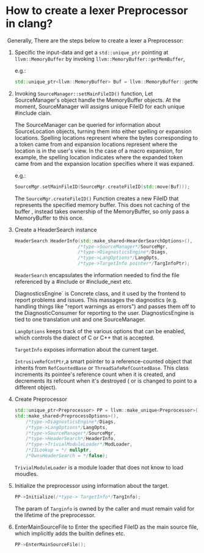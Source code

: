 # How to create a lexer Preprocessor in clang?

​	Generally, There are the steps below to create a lexer a Preprocessor:

 1. Specific the input-data and get a `std::unique_ptr` pointing at `llvm::MemoryBuffer` by invoking `llvm::MemoryBuffer::getMemBuffer`,

    e.g.:

    ```c++
    std::unique_ptr<llvm::MemoryBuffer> Buf = llvm::MemoryBuffer::getMemBuffer(/*type->StringRef*/InputData);
    ```

 2. Invoking `SourceManager::setMainFileID()` function, Let SourceManager's object handle the MemoryBuffer objects. At the moment, SourceManager will assigns unique FileID for each unique #include clain.

    The SourceManager can be queried for information about SourceLocation objects, turning them into either spelling or expansion locations. Spelling locations represent where the bytes corresponding to a token came from and expansion locations represent where the location is in the user's view. In the case of a macro expansion, for example, the spelling location indicates where the expanded token came from and the expansion location specifies where it was expaned.

    e.g.:

    ```c++
    SourceMgr.setMainFileID(SourceMgr.createFileID(std::move(Buf)));
    ```

    The `SourceMgr.createFileID()` Function creates a new FileID that represents the specified memory buffer. This does not caching of the buffer , instead takes ownership of the MemoryBuffer, so only pass a MemoryBuffer to this once.

 3. Create a HeaderSearch instance

    ```c++
    HeaderSearch HeaderInfo(std::make_shared<HearderSearchOptions>(),
                           /*type->SourceManager*/SourceMgr,
                           /*type->DiagnosticsEngine*/Diags,
                           /*type->LangOptions*/LangOpts,
                           /*type->TargetInfo pointer*/TargInfoPtr);
    ```

    `HeaderSearch` encapsulates the information needed to find the file referenced by a #include or #include_next etc.

    DiagnosticsEngine` is Concrete class, and it used by the frontend to report problems and issues. This massages the diagnostics (e.g. handling things like "report warnings as errors") and passes them off to the DiagnosticConsumer for reporting to the user. DiagnosticsEngine is tied to one translation unit and one SourceManager.

    `LangOptions` keeps track of the various options that can be enabled, which controls the dialect of C or C++ that is accepted.

    `TargetInfo` exposes information about the current target.

    `IntrusiveRefCntPtr`,a smart pointer to a reference-counted object that inherits from `RefCountedBase` or `ThreadSafeRefCountedBase`. This class increments its pointee's reference count when it is created, and decrements its refcount when it's destroyed ( or is changed to point to a different object).

 4. Create Preprocessor

    ```c++
    std::unique_ptr<Preprocessor> PP = llvm::make_unique<Preprocessor>(
    std::make_shared<PreprocessOptions>(),
        /*type->DiagnosticsEngine*/Diags,
        /*type->LangOptions*/LangOpts,
        /*type->SourceManager*/SourceMgr,
        /*type->HeaderSearch*/HeaderInfo,
        /*type->TrivialModuleLoader*/ModLoader,
        /*IILookup = */ nullptr,
        /*OwnsHeaderSearch = */false);
    ```

    `TrivialModuleLoader` is a module loader that does not know to load moudles.

 5. Initialize the preprocessor using information about the target.

    ```c++
    PP->Initialize(/*type-> TargetInfo*/TargInfo);
    ```

    The param of `Targinfo` is owned by the caller and must remain valid for the lifetime of the preprocessor.

 6. EnterMainSourceFile to Enter the specified FileID as the main source file, which implicitly adds the builtin defines etc.

    ```c++
    PP->EnterMainSourceFile();
    ```

    